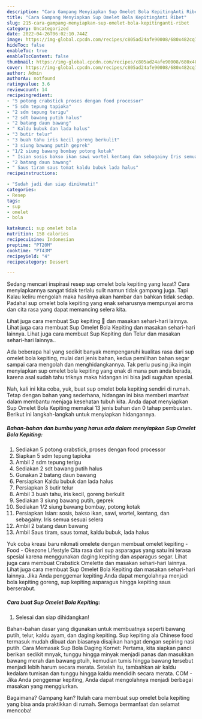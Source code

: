 ```yaml
---
description: "Cara Gampang Menyiapkan Sup Omelet Bola KepitingAnti Ribet"
title: "Cara Gampang Menyiapkan Sup Omelet Bola KepitingAnti Ribet"
slug: 215-cara-gampang-menyiapkan-sup-omelet-bola-kepitinganti-ribet
category: Uncategorized
date: 2022-04-26T06:02:10.744Z
image: https://img-global.cpcdn.com/recipes/c805ad24afe90008/680x482cq70/sup-omelet-bola-kepiting-foto-resep-utama.jpg
hideToc: false
enableToc: true
enableTocContent: false
thumbnail: https://img-global.cpcdn.com/recipes/c805ad24afe90008/680x482cq70/sup-omelet-bola-kepiting-foto-resep-utama.jpg
cover: https://img-global.cpcdn.com/recipes/c805ad24afe90008/680x482cq70/sup-omelet-bola-kepiting-foto-resep-utama.jpg
author: Admin
authorAv: notfound
ratingvalue: 3.6
reviewcount: 14
recipeingredient:
- "5 potong crabstick proses dengan food processor"
- "5 sdm tepung tapioka"
- "2 sdm tepung terigu"
- "2 sdt bawang putih halus"
- "2 batang daun bawang"
- " Kaldu bubuk dan lada halus"
- "3 butir telur"
- "3 buah tahu iris kecil goreng berkulit"
- "3 siung bawang putih geprek"
- "1/2 siung bawang bombay potong kotak"
- " Isian sosis bakso ikan sawi wortel kentang dan sebagainy Iris semua sesuai selera"
- "2 batang daun bawang"
- " Saus tiram saus tomat kaldu bubuk lada halus"
recipeinstructions:

- "Sudah jadi dan siap dinikmati!"
categories:
- Resep
tags:
- sup
- omelet
- bola

katakunci: sup omelet bola 
nutrition: 158 calories
recipecuisine: Indonesian
preptime: "PT20M"
cooktime: "PT43M"
recipeyield: "4"
recipecategory: Dessert

---
```



Sedang mencari inspirasi resep sup omelet bola kepiting yang lezat? Cara menyiapkannya sangat tidak terlalu sulit namun tidak gampang juga. Tapi Kalau keliru mengolah maka hasilnya akan hambar dan bahkan tidak sedap. Padahal sup omelet bola kepiting yang enak seharusnya mempunyai aroma dan cita rasa yang dapat memancing selera kita.


Lihat juga cara membuat Sup kepiting 🦀 dan masakan sehari-hari lainnya. Lihat juga cara membuat Sup Omelet Bola Kepiting dan masakan sehari-hari lainnya. Lihat juga cara membuat Sup Kepiting dan Telur dan masakan sehari-hari lainnya..

Ada beberapa hal yang sedikit banyak mempengaruhi kualitas rasa dari sup omelet bola kepiting, mulai dari jenis bahan, kedua pemilihan bahan segar sampai cara mengolah dan menghidangkannya. Tak perlu pusing jika ingin menyiapkan sup omelet bola kepiting yang enak di mana pun anda berada, karena asal sudah tahu triknya maka hidangan ini bisa jadi suguhan spesial.


Nah, kali ini kita coba, yuk, buat sup omelet bola kepiting sendiri di rumah. Tetap dengan bahan yang sederhana, hidangan ini bisa memberi manfaat dalam membantu menjaga kesehatan tubuh kita. Anda dapat menyiapkan Sup Omelet Bola Kepiting memakai 13 jenis bahan dan 0 tahap pembuatan. Berikut ini langkah-langkah untuk menyiapkan hidangannya.

<!--inarticleads1-->

##### Bahan-bahan dan bumbu yang harus ada dalam menyiapkan Sup Omelet Bola Kepiting:

1. Sediakan 5 potong crabstick, proses dengan food processor
1. Siapkan 5 sdm tepung tapioka
1. Ambil 2 sdm tepung terigu
1. Sediakan 2 sdt bawang putih halus
1. Gunakan 2 batang daun bawang
1. Persiapkan  Kaldu bubuk dan lada halus
1. Persiapkan 3 butir telur
1. Ambil 3 buah tahu, iris kecil, goreng berkulit
1. Sediakan 3 siung bawang putih, geprek
1. Sediakan 1/2 siung bawang bombay, potong kotak
1. Persiapkan  Isian: sosis, bakso ikan, sawi, wortel, kentang, dan sebagainy. Iris semua sesuai selera
1. Ambil 2 batang daun bawang
1. Ambil  Saus tiram, saus tomat, kaldu bubuk, lada halus


Yuk coba kreasi baru nikmati omelete dengan membuat omelet kepiting - Food - Okezone Lifestyle Cita rasa dari sup asparagus yang satu ini terasa spesial karena menggunakan daging kepiting dan asparagus segar. Lihat juga cara membuat Crabstick Omelette dan masakan sehari-hari lainnya. Lihat juga cara membuat Sup Omelet Bola Kepiting dan masakan sehari-hari lainnya. Jika Anda penggemar kepiting Anda dapat mengolahnya menjadi bola kepiting goreng, sup kepiting asparagus hingga kepiting saus berserabut. 

<!--inarticleads2-->

##### Cara buat Sup Omelet Bola Kepiting:


1. Selesai dan siap dihidangkan!

Bahan-bahan dasar yang digunakan untuk membuatnya seperti bawang putih, telur, kaldu ayam, dan daging kepiting. Sup kepiting ala Chinese food termasuk mudah dibuat dan biasanya disajikan hangat dengan sepiring nasi putih. Cara Memasak Sup Bola Daging Kornet: Pertama, kita siapkan panci berikan sedikit mnyak, tunggu hingga minyak menjadi panas dan masukkan bawang merah dan bawang ptuih, kemudian tumis hingga bawang tersebut menjadi lebih harum secara merata. Setelah itu, tambahkan air kaldu kedalam tumisan dan tunggu hingga kaldu mendidih secara merata. COM - Jika Anda penggemar kepiting, Anda dapat mengolahnya menjadi berbagai masakan yang menggiurkan. 

Bagaimana? Gampang kan? Itulah cara membuat sup omelet bola kepiting yang bisa anda praktikkan di rumah. Semoga bermanfaat dan selamat mencoba!
